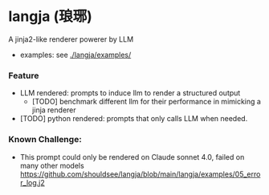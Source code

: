 # langja (琅琊)
A jinja2-like renderer powerer by LLM

- examples: see  [./langja/examples/](./langja/examples/)

### Feature
- LLM rendered: prompts to induce llm to render a structured output
  - [TODO] benchmark different llm for their performance in mimicking a jinja renderer
- [TODO] python rendered: prompts that only calls LLM when needed.

### Known Challenge:
- This prompt could only be rendered on Claude sonnet 4.0, failed on many other models https://github.com/shouldsee/langja/blob/main/langja/examples/05_error_log.j2
